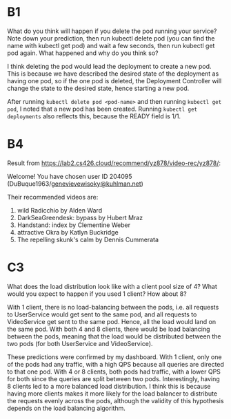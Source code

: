 # B1

What do you think will happen if you delete the pod running your service? 
Note down your prediction, then run kubectl delete pod <pod-name> (you can 
find the name with kubectl get pod) and wait a few seconds, then run kubectl 
get pod again. What happened and why do you think so?

I think deleting the pod would lead the deployment to create a new pod. This is 
because we have described the desired state of the deployment as having one pod,
so if the one pod is deleted, the Deployment Controller will change the state to
the desired state, hence starting a new pod.

After running `kubectl delete pod <pod-name>` and then running `kubectl get pod`,
I noted that a new pod has been created. Running `kubectl get deployments` also
reflects this, because the READY field is 1/1.



# B4

Result from https://lab2.cs426.cloud/recommend/yz878/video-rec/yz878/:

Welcome! You have chosen user ID 204095 (DuBuque1963/genevievewisoky@kuhlman.net)

Their recommended videos are:
 1. wild Radicchio by Alden Ward
 2. DarkSeaGreendesk: bypass by Hubert Mraz
 3. Handstand: index by Clementine Weber
 4. attractive Okra by Katlyn Buckridge
 5. The repelling skunk's calm by Dennis Cummerata



# C3

What does the load distribution look like with a client pool size of 4? 
What would you expect to happen if you used 1 client? How about 8? 

With 1 client, there is no load-balancing between the pods, i.e. all requests to 
UserService would get sent to the same pod, and all requests to VideoService get
sent to the same pod. Hence, all the load would land on the same pod. With both 
4 and 8 clients, there would be load balancing between the pods, meaning that the
load would be distributed between the two pods (for both UserService and VideoService).

These predictions were confirmed by my dashboard. With 1 client, only one of the
pods had any traffic, with a high QPS because all queries are directed to that
one pod. With 4 or 8 clients, both pods had traffic, with a lower QPS for both
since the queries are split between two pods. Interestingly, having 8 clients led
to a more balanced load distribution. I think this is because having more clients
makes it more likely for the load balancer to distribute the requests evenly
across the pods, although the validity of this hypothesis depends on the load
balancing algorithm.